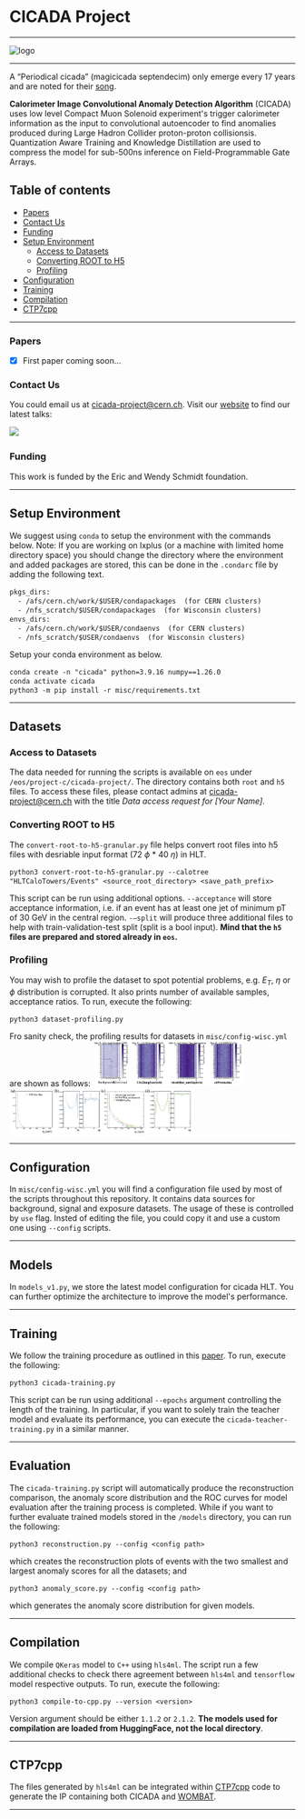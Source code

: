 # CICADA Project
---
![logo](assets/cicada-logo-ext.png)

---
A “Periodical cicada” (magicicada septendecim) only emerge every 17 years and are noted for their [song](https://upload.wikimedia.org/wikipedia/commons/7/7a/A_Magicicada_chorus_containing_M._septendecim%2C_M._cassini%2C_and_M._septendecula_-_pone.0000892.s004.oga).

**Calorimeter Image Convolutional Anomaly Detection Algorithm** (CICADA) uses low level Compact Muon Solenoid experiment's trigger calorimeter information as the input to convolutional autoencoder to find anomalies produced during Large Hadron Collider proton-proton collisionsis. Quantization Aware Training and Knowledge Distillation are used to compress the model for sub-500ns inference on Field-Programmable Gate Arrays.

## Table of contents
  - [Papers](#Papers)
  - [Contact Us](#Contact-Us)
  - [Funding](#Funding)
- [Setup Environment](#Setup-Environment)
  - [Access to Datasets](#Access-to-Datasets)
  - [Converting ROOT to H5](#Converting-ROOT-to-H5)
  - [Profiling](#Profiling)
- [Configuration](#Configuration)
- [Training](#Training)
- [Compilation](#Compilation)
- [CTP7cpp](#CTP7cpp)
---
### Papers

- [X] First paper coming soon...

### Contact Us

You could email us at [cicada-project@cern.ch](mailto:cicada-project@cern.ch). Visit our [website](https://cicada.web.cern.ch/) to find our latest talks:

<img style="float: center; height:80px" src="assets/qr-cicada.png">

### Funding
This work is funded by the Eric and Wendy Schmidt foundation.

---
## Setup Environment

We suggest using `conda` to setup the environment with the commands below. Note: If you are working on lxplus (or a machine with limited home directory space) you should change the directory where the environment and added packages are stored, this can be done in the ```.condarc``` file by adding the following text.
```
pkgs_dirs:
  - /afs/cern.ch/work/$USER/condapackages  (for CERN clusters)
  - /nfs_scratch/$USER/condapackages  (for Wisconsin clusters)
envs_dirs:
  - /afs/cern.ch/work/$USER/condaenvs  (for CERN clusters)
  - /nfs_scratch/$USER/condaenvs  (for Wisconsin clusters)
```
Setup your conda environment as below. 
```
conda create -n "cicada" python=3.9.16 numpy==1.26.0
conda activate cicada
python3 -m pip install -r misc/requirements.txt
```
---
## Datasets

### Access to Datasets
The data needed for running the scripts is available on `eos` under `/eos/project-c/cicada-project/`. The directory contains both `root` and `h5` files. To access these files, please contact admins at [cicada-project@cern.ch](mailto:cicada-project@cern.ch) with the title *Data access request for [Your Name]*.

### Converting ROOT to H5
The `convert-root-to-h5-granular.py` file helps convert root files into h5 files with desriable input format (72 $\phi$ * 40 $\eta$) in HLT.
```
python3 convert-root-to-h5-granular.py --calotree "HLTCaloTowers/Events" <source_root_directory> <save_path_prefix> 
```
This script can be run using additional options. `--acceptance` will store acceptance information, i.e. if an event has at least one jet of minimum pT of 30 GeV in the central region. `-–split` will produce three additional files to help with train-validation-test split (split is a bool input). **Mind that the `h5` files are prepared and stored already in `eos`.**

### Profiling
You may wish to profile the dataset to spot potential problems, e.g. $E_T$, $\eta$ or $\phi$ distribution is corrupted. It also prints number of available samples, acceptance ratios. To run, execute the following:
```
python3 dataset-profiling.py
```
Fro sanity check, the profiling results for datasets in `misc/config-wisc.yml` are shown as follows: 
<img style="float: center; height:80px" src="assets/profiling_1.png">
<img style="float: center; height:80px" src="assets/profiling_2.png">

---
## Configuration
In `misc/config-wisc.yml` you will find a configuration file used by most of the scripts throughout this repository. It contains data sources for background, signal and exposure datasets. The usage of these is controlled by `use` flag. Insted of editing the file, you could copy it and use a custom one using `--config` scripts.

---
## Models
In `models_v1.py`, we store the latest model configuration for cicada HLT. You can further optimize the architecture to improve the model's performance.

---
## Training
We follow the training procedure as outlined in this [paper](https://arxiv.org/abs/2310.06047). To run, execute the following:
```
python3 cicada-training.py
```
This script can be run using additional `--epochs` argument controlling the length of the training. 
In particular, if you want to solely train the teacher model and evaluate its performance, you can execute the `cicada-teacher-training.py` in a similar manner. 

---
## Evaluation
The `cicada-training.py` script will automatically produce the reconstruction comparison, the anomaly score distribution and the ROC curves for model evaluation after the training process is completed. While if you want to further evaluate trained models stored in the `/models` directory, you can run the following:
```
python3 reconstruction.py --config <config path>
```
which creates the reconstruction plots of events with the two smallest and largest anomaly scores for all the datasets; and
```
python3 anomaly_score.py --config <config path>
```
which generates the anomaly score distribution for given models.


---
## Compilation
We compile `QKeras` model to `C++` using `hls4ml`. The script run a few additional checks to check there agreement between `hls4ml` and `tensorflow` model respective outputs. To run, execute the following:
```
python3 compile-to-cpp.py --version <version>
```
Version argument should be either `1.1.2` or `2.1.2`. **The models used for compilation are loaded from HuggingFace, not the local directory**.

---
## CTP7cpp
The files generated by `hls4ml` can be integrated within [CTP7cpp](https://github.com/Princeton-AD/ctp7cpp) code to generate the IP containing both CICADA and [WOMBAT](https://github.com/Princeton-AD/wombat).

---
